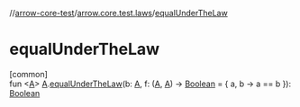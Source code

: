 //[arrow-core-test](../../index.md)/[arrow.core.test.laws](index.md)/[equalUnderTheLaw](equal-under-the-law.md)

# equalUnderTheLaw

[common]\
fun &lt;[A](equal-under-the-law.md)&gt; [A](equal-under-the-law.md).[equalUnderTheLaw](equal-under-the-law.md)(b: [A](equal-under-the-law.md), f: ([A](equal-under-the-law.md), [A](equal-under-the-law.md)) -&gt; [Boolean](https://kotlinlang.org/api/latest/jvm/stdlib/kotlin/-boolean/index.html) = { a, b -&gt; a == b }): [Boolean](https://kotlinlang.org/api/latest/jvm/stdlib/kotlin/-boolean/index.html)
